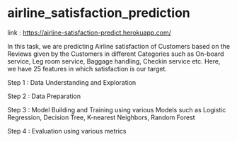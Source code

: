 # airline_satisfaction_prediction
link : https://airline-satisfaction-predict.herokuapp.com/

In this task, we are predicting Airline satisfaction of Customers based on the Reviews given by the Customers in different Categories such as On-board service, Leg room service, Baggage handling, Checkin service etc. Here, we have 25 features in which satisfaction is our target.

Step 1 : Data Understanding and Exploration

Step 2 : Data Preparation

Step 3 : Model Building and Training using various Models such as Logistic Regression, Decision Tree, K-nearest Neighbors, Random Forest

Step 4 : Evaluation using various metrics
